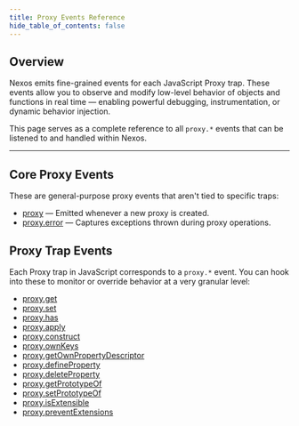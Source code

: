 ```yaml
---
title: Proxy Events Reference
hide_table_of_contents: false
---
```


## Overview

Nexos emits fine-grained events for each JavaScript Proxy trap. These events allow you to observe and modify low-level behavior of objects and functions in real time — enabling powerful debugging, instrumentation, or dynamic behavior injection.

This page serves as a complete reference to all `proxy.*` events that can be listened to and handled within Nexos.

---

## Core Proxy Events

These are general-purpose proxy events that aren't tied to specific traps:

- [proxy](proxy.md) — Emitted whenever a new proxy is created.
- [proxy.error](../error-handling.md#proxy-specific-errors) — Captures exceptions thrown during proxy operations.

## Proxy Trap Events

Each Proxy trap in JavaScript corresponds to a `proxy.*` event. You can hook into these to monitor or override behavior at a very granular level:

- [proxy.get](proxy.get.md)
- [proxy.set](proxy.set.md)
- [proxy.has](proxy.has.md)
- [proxy.apply](proxy.apply.md)
- [proxy.construct](proxy.construct.md)
- [proxy.ownKeys](proxy.ownKeys.md)
- [proxy.getOwnPropertyDescriptor](proxy.getOwnPropertyDescriptor.md)
- [proxy.defineProperty](proxy.defineProperty.md)
- [proxy.deleteProperty](proxy.deleteProperty.md)
- [proxy.getPrototypeOf](proxy.getPrototypeOf.md)
- [proxy.setPrototypeOf](proxy.setPrototypeOf.md)
- [proxy.isExtensible](proxy.isExtensible.md)
- [proxy.preventExtensions](proxy.preventExtensions.md)
